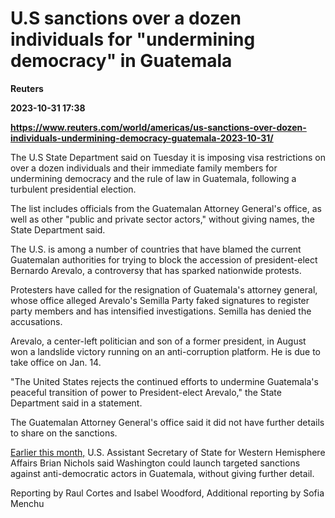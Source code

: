 # U.S sanctions over a dozen individuals for "undermining democracy" in Guatemala
**Reuters**

**2023-10-31 17:38**

**https://www.reuters.com/world/americas/us-sanctions-over-dozen-individuals-undermining-democracy-guatemala-2023-10-31/**

The U.S State Department said on Tuesday it is imposing visa restrictions on over a dozen individuals and their immediate family members for undermining democracy and the rule of law in Guatemala, following a turbulent presidential election.

The list includes officials from the Guatemalan Attorney General's office, as well as other "public and private sector actors," without giving names, the State Department said.

The U.S. is among a number of countries that have blamed the current Guatemalan authorities for trying to block the accession of president-elect Bernardo Arevalo, a controversy that has sparked nationwide protests.

Protesters have called for the resignation of Guatemala's attorney general, whose office alleged Arevalo's Semilla Party faked signatures to register party members and has intensified investigations. Semilla has denied the accusations.

Arevalo, a center-left politician and son of a former president, in August won a landslide victory running on an anti-corruption platform. He is due to take office on Jan. 14.

"The United States rejects the continued efforts to undermine Guatemala's peaceful transition of power to President-elect Arevalo," the State Department said in a statement.

The Guatemalan Attorney General's office said it did not have further details to share on the sanctions.

[Earlier this month,](https://www.reuters.com/world/us-steps-up-guatemala-sanctions-threat-over-election-dispute-2023-10-25/) U.S. Assistant Secretary of State for Western Hemisphere Affairs Brian Nichols said Washington could launch targeted sanctions against anti-democratic actors in Guatemala, without giving further detail.

Reporting by Raul Cortes and Isabel Woodford, Additional reporting by Sofia Menchu